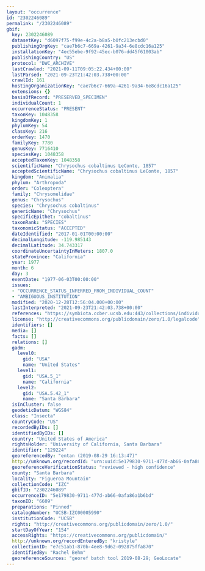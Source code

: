 ```yaml
---
layout: "occurrence"
id: "2302246089"
permalink: "/2302246089"
gbif:
  key: 2302246089
  datasetKey: "d6097f75-f99e-4c2a-b8a5-b0fc213ecbd0"
  publishingOrgKey: "cae7b6c7-669a-4261-9a34-6e8cdc16a125"
  installationKey: "4ec55ebe-9f92-45ec-b076-dd45f61003ab"
  publishingCountry: "US"
  protocol: "DWC_ARCHIVE"
  lastCrawled: "2021-09-11T09:05:22.434+00:00"
  lastParsed: "2021-09-23T21:42:03.738+00:00"
  crawlId: 161
  hostingOrganizationKey: "cae7b6c7-669a-4261-9a34-6e8cdc16a125"
  extensions: {}
  basisOfRecord: "PRESERVED_SPECIMEN"
  individualCount: 1
  occurrenceStatus: "PRESENT"
  taxonKey: 1048358
  kingdomKey: 1
  phylumKey: 54
  classKey: 216
  orderKey: 1470
  familyKey: 7780
  genusKey: 7716410
  speciesKey: 1048358
  acceptedTaxonKey: 1048358
  scientificName: "Chrysochus cobaltinus LeConte, 1857"
  acceptedScientificName: "Chrysochus cobaltinus LeConte, 1857"
  kingdom: "Animalia"
  phylum: "Arthropoda"
  order: "Coleoptera"
  family: "Chrysomelidae"
  genus: "Chrysochus"
  species: "Chrysochus cobaltinus"
  genericName: "Chrysochus"
  specificEpithet: "cobaltinus"
  taxonRank: "SPECIES"
  taxonomicStatus: "ACCEPTED"
  dateIdentified: "2017-01-01T00:00:00"
  decimalLongitude: -119.985143
  decimalLatitude: 34.743317
  coordinateUncertaintyInMeters: 1807.0
  stateProvince: "California"
  year: 1977
  month: 6
  day: 3
  eventDate: "1977-06-03T00:00:00"
  issues:
  - "OCCURRENCE_STATUS_INFERRED_FROM_INDIVIDUAL_COUNT"
  - "AMBIGUOUS_INSTITUTION"
  modified: "2020-12-28T12:56:04.000+00:00"
  lastInterpreted: "2021-09-23T21:42:03.738+00:00"
  references: "https://symbiota.ccber.ucsb.edu:443/collections/individual/index.php?occid=129224"
  license: "http://creativecommons.org/publicdomain/zero/1.0/legalcode"
  identifiers: []
  media: []
  facts: []
  relations: []
  gadm:
    level0:
      gid: "USA"
      name: "United States"
    level1:
      gid: "USA.5_1"
      name: "California"
    level2:
      gid: "USA.5.42_1"
      name: "Santa Barbara"
  isInCluster: false
  geodeticDatum: "WGS84"
  class: "Insecta"
  countryCode: "US"
  recordedByIDs: []
  identifiedByIDs: []
  country: "United States of America"
  rightsHolder: "University of California, Santa Barbara"
  identifier: "129224"
  georeferencedBy: "entan (2019-08-29 16:13:47)"
  http://unknown.org/recordId: "urn:uuid:5e179830-9711-477d-ab66-0afa86a1b6bd"
  georeferenceVerificationStatus: "reviewed - high confidence"
  county: "Santa Barbara"
  locality: "Figueroa Mountain"
  collectionCode: "IZC"
  gbifID: "2302246089"
  occurrenceID: "5e179830-9711-477d-ab66-0afa86a1b6bd"
  taxonID: "6609"
  preparations: "Pinned"
  catalogNumber: "UCSB-IZC00005990"
  institutionCode: "UCSB"
  rights: "http://creativecommons.org/publicdomain/zero/1.0/"
  startDayOfYear: "154"
  accessRights: "https://creativecommons.org/publicdomain/"
  http://unknown.org/recordEnteredBy: "kristyle"
  collectionID: "e7c51ab1-870b-4ee8-9d62-092875ffa870"
  identifiedBy: "Rachel Behm"
  georeferenceSources: "georef batch tool 2019-08-29; GeoLocate"
---
```

